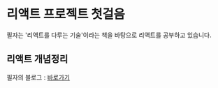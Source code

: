 # 리액트 프로젝트 첫걸음

필자는 '리액트를 다루는 기술'이라는 책을 바탕으로 리액트를 공부하고 있습니다.

## 리액트 개념정리

필자의 블로그 : [바로가기](https://blog.naver.com/uyon77/222567298327)

